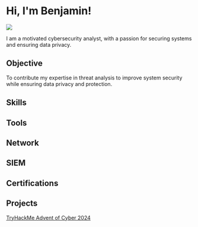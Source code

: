 # Hi, I'm Benjamin!
<a href="https://www.linkedin.com/in/benjamin-anyigor-8a311811b/" target="_blank"><img src="https://img.shields.io/badge/-LinkedIn-0072b1?&style=for-the-badge&logo=linkedin&logoColor=white" /></a>

I am a motivated cybersecurity analyst, with a passion for securing systems and ensuring data privacy.

## Objective
To contribute my expertise in threat analysis to improve system security while ensuring data privacy and protection.

## Skills


## Tools


## Network


## SIEM


## Certifications

## Projects
<a href="https://github.com/Benjasco/Advent-of-Cyber-2024/tree/main">TryHackMe Advent of Cyber 2024</a>
